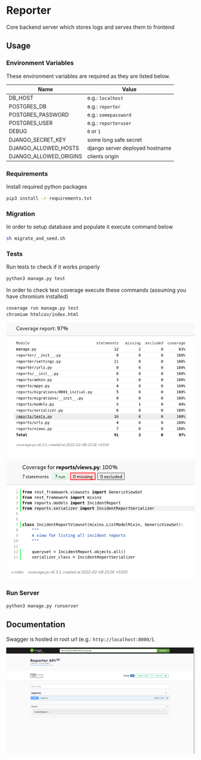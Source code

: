 # Reporter

Core backend server which stores logs and serves them to frontend

## Usage

### Environment Variables

These environment variables are required as they are listed below.

| Name                   | Value                           |
| ---------------------- | ------------------------------- |
| DB_HOST                | e.g.: `localhost`                |
| POSTGRES_DB            | e.g.: `reporter`                 |
| POSTGRES_PASSWORD      | e.g.: `somepassword`             |
| POSTGRES_USER          | e.g.: `reporteruser`             |
| DEBUG                  | `0` or `1`                      |
| DJANGO_SECRET_KEY      | some long safe secret           |
| DJANGO_ALLOWED_HOSTS   | django server deployed hostname |
| DJANGO_ALLOWED_ORIGINS | clients origin                  |

### Requirements

Install required python packages

```sh
pip3 install -r requirements.txt
```

### Migration

In order to setup database and populate it execute command below

```sh
sh migrate_and_seed.sh
```

### Tests

Run tests to check if it works properly

```sh
python3 manage.py test
```

In order to check test coverage execute these commands (assuming you have chromium installed)

```sh
coverage run manage.py test
chromium htmlcov/index.html
```

![overal_coverage](assets/overal_coverage.png)

![detailed_coverage](assets/detailed_coverage.png)

### Run Server

```sh
python3 manage.py runserver
```

## Documentation

Swagger is hosted in root url (e.g.: `http://localhost:8000/`).

![swagger](assets/swagger.png)
